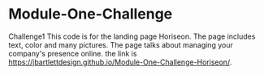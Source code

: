 # Module-One-Challenge
Challenge1
This code is for the landing page Horiseon. The page includes text, color and many pictures. The page talks about managing your company's presence online.
the link is https://jbartlettdesign.github.io/Module-One-Challenge-Horiseon/.
